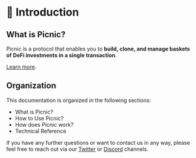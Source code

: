 # 📰 Introduction

## What is Picnic?

Picnic is a protocol that enables you to **build, clone, and manage baskets of DeFi investments in a single transaction**.

[Learn more](broken-reference).

## Organization

This documentation is organized in the following sections:&#x20;

* What is Picnic?
* How to Use Picnic?
* How does Picnic work?
* Technical Reference

If you have any further questions or want to contact us in any way, please feel free to reach out via our [Twitter](https://twitter.com/DeFiBasketLabs) or [Discord](https://discord.gg/5AVTGwkCEs) channels.

